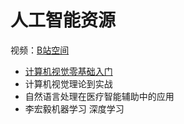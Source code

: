 # 人工智能资源
视频：[B站空间](https://space.bilibili.com/384630475)
+ [计算机视觉零基础入门](https://www.bilibili.com/video/av71769772)
+ 计算机视觉理论到实战
+ 自然语言处理在医疗智能辅助中的应用
+ 李宏毅机器学习 深度学习